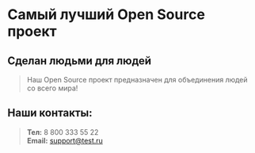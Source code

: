 # Самый лучший Open Source проект

## Сделан людьми для людей

> Наш Open Source проект предназначен для объединения людей со всего мира!

## Наши контакты:
> **Тел:** 8 800 333 55 22  
**Email:** support@test.ru
